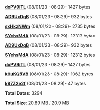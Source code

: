 [**dxPV9iTL**](/data/dxPV9iTL.txt) (08/01/23 - 08:29)- 1427 bytes

[**AD9UxDqB**](/data/AD9UxDqB.txt) (08/01/23 - 08:29)- 932 bytes

[**sxHkzNWm**](/data/sxHkzNWm.txt) (08/01/23 - 08:29)- 2735 bytes

[**SYehsMdA**](/data/SYehsMdA.txt) (08/01/23 - 08:29)- 12312 bytes

[**AD9UxDqB**](/data/AD9UxDqB.txt) (08/01/23 - 08:29)- 932 bytes

[**SYehsMdA**](/data/SYehsMdA.txt) (08/01/23 - 08:29)- 12312 bytes

[**dxPV9iTL**](/data/dxPV9iTL.txt) (08/01/23 - 08:29)- 1427 bytes

[**k6uKQ5VB**](/data/k6uKQ5VB.txt) (08/01/23 - 08:29)- 1062 bytes

[**k97Z2e2f**](/data/k97Z2e2f.txt) (08/01/23 - 08:29)- 47 bytes

**Total Datas**: 3294

**Total Size**: 20.89 MB / 20.9 MB